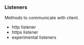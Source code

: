### Listeners

Methods to communicate with client.
 - http listener
 - https listener
 - experimental listeners

